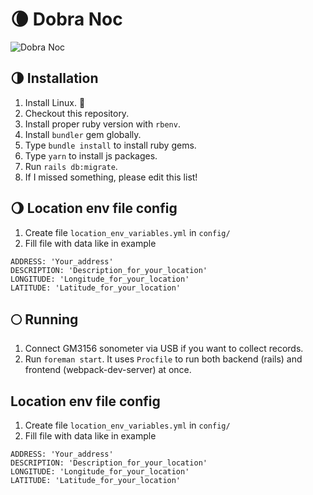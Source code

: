 # 🌘 Dobra Noc

![Dobra Noc](https://media.licdn.com/dms/image/C4D1BAQG9QXopWM9EQA/company-background_10000/0?e=1571428800&v=beta&t=qI_rgKLvyaXr0TFPzfL2dNYLTmllcTZHw4Re04nS4iA)

## 🌗 Installation

1. Install Linux. 🐧
2. Checkout this repository.
3. Install proper ruby version with `rbenv`.
4. Install `bundler` gem globally.
5. Type `bundle install` to install ruby gems.
6. Type `yarn` to install js packages.
7. Run `rails db:migrate`.
8. If I missed something, please edit this list!

## 🌖 Location env file config

1. Create file `location_env_variables.yml` in `config/`
2. Fill file with data like in example

```
ADDRESS: 'Your_address'
DESCRIPTION: 'Description_for_your_location'
LONGITUDE: 'Longitude_for_your_location'
LATITUDE: 'Latitude_for_your_location'
```
## 🌕 Running

1. Connect GM3156 sonometer via USB if you want to collect records.
2. Run `foreman start`. It uses `Procfile` to run both backend (rails) and frontend (webpack-dev-server) at once.

## Location env file config

1. Create file `location_env_variables.yml` in `config/`
2. Fill file with data like in example

```
ADDRESS: 'Your_address'
DESCRIPTION: 'Description_for_your_location'
LONGITUDE: 'Longitude_for_your_location'
LATITUDE: 'Latitude_for_your_location'
```
